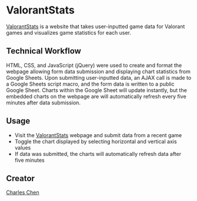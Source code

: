 # ValorantStats

[ValorantStats](https://charlesyjchen.github.io/ValorantStats/) is a website that takes user-inputted game data for Valorant games and visualizes game statistics for each user. 

## **Technical Workflow**
HTML, CSS, and JavaScript (jQuery) were used to create and format the webpage allowing form data submission and displaying chart statistics from Google Sheets. Upon submitting user-inputted data, an AJAX call is made to a Google Sheets script macro, and the form data is written to a public Google Sheet. Charts within the Google Sheet will update instantly, but the embedded charts on the webpage are will automatically refresh every five minutes after data submission.

## **Usage**
- Visit the [ValorantStats](https://charlesyjchen.github.io/ValorantStats/) webpage and submit data from a recent game
- Toggle the chart displayed by selecting horizontal and vertical axis values
- If data was submitted, the charts will automatically refresh data after five minutes

## **Creator**
[Charles Chen](https://github.com/charlesyjchen)
